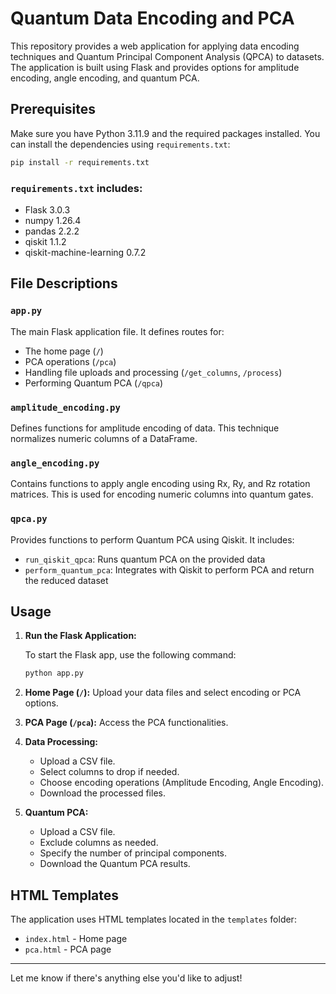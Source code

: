 # Quantum Data Encoding and PCA

This repository provides a web application for applying data encoding techniques and Quantum Principal Component Analysis (QPCA) to datasets. The application is built using Flask and provides options for amplitude encoding, angle encoding, and quantum PCA.

## Prerequisites

Make sure you have Python 3.11.9 and the required packages installed. You can install the dependencies using `requirements.txt`:

```bash
pip install -r requirements.txt
```

### `requirements.txt` includes:
- Flask 3.0.3
- numpy 1.26.4
- pandas 2.2.2
- qiskit 1.1.2
- qiskit-machine-learning 0.7.2

## File Descriptions

### `app.py`
The main Flask application file. It defines routes for:
- The home page (`/`)
- PCA operations (`/pca`)
- Handling file uploads and processing (`/get_columns`, `/process`)
- Performing Quantum PCA (`/qpca`)

### `amplitude_encoding.py`
Defines functions for amplitude encoding of data. This technique normalizes numeric columns of a DataFrame.

### `angle_encoding.py`
Contains functions to apply angle encoding using Rx, Ry, and Rz rotation matrices. This is used for encoding numeric columns into quantum gates.

### `qpca.py`
Provides functions to perform Quantum PCA using Qiskit. It includes:
- `run_qiskit_qpca`: Runs quantum PCA on the provided data
- `perform_quantum_pca`: Integrates with Qiskit to perform PCA and return the reduced dataset

## Usage

1. **Run the Flask Application:**

   To start the Flask app, use the following command:

   ```bash
   python app.py
   ```

2. **Home Page (`/`):** Upload your data files and select encoding or PCA options.

3. **PCA Page (`/pca`):** Access the PCA functionalities.

4. **Data Processing:**
   - Upload a CSV file.
   - Select columns to drop if needed.
   - Choose encoding operations (Amplitude Encoding, Angle Encoding).
   - Download the processed files.

5. **Quantum PCA:**
   - Upload a CSV file.
   - Exclude columns as needed.
   - Specify the number of principal components.
   - Download the Quantum PCA results.

## HTML Templates

The application uses HTML templates located in the `templates` folder:
- `index.html` - Home page
- `pca.html` - PCA page

---

Let me know if there's anything else you'd like to adjust!
